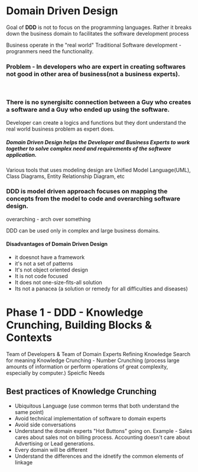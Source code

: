# Domain Driven Design

Goal of **DDD** is not to focus on the programming languages. Rather it breaks down the business domain to facilitates the software development process

Business operate in the "real world"
Traditional Software development - progranmers  need the functionality. 

### Problem - In developers who are expert in creating softwares not good in other area of business(not a business experts).

<br />

### There is no synergisitc connection between a Guy who creates a software and a Guy who ended up using the software. 
Developer can create a logics and functions but they dont understand the real world business problem as expert does.

##### Domain Driven Design helps the Developer and Business Experts to work together to solve complex need and requirements of the software application.

Various tools that uses modeling design are Unified Model Language(UML), Class Diagrams, Entity Relationship Diagram, etc

### DDD is model driven approach focuses on mapping the concepts from the model to code and overarching software design.

overarching - arch over something

DDD can be used only in complex and large business domains.

#### Disadvantages of Domain Driven Design
* it doesnot have a framework
* it's not a set of patterns
* It's  not object oriented design
* It is not code focused
* It does not one-size-fits-all solution
* Its not a panacea (a solution or remedy for all difficulties and diseases)

# Phase 1 - DDD - Knowledge Crunching, Building Blocks & Contexts

Team of Developers & Team of Domain Experts 
Refining Knowledge
Search for meaning
Knowledge Crunching - Number Crunching 
(process large amounts of information or perform operations of great complexity, especially by computer.)
Speicfic Needs

## Best practices of Knowledge Crunching 
* Ubiquitous Language (use common terms that both understand the same point)
* Avoid technical implementation of software to domain experts
* Avoid side conversations
* Understand the domain experts "Hot Buttons" going on. Example - Sales cares about sales not on billing process. Accounting doesn't care about Advertising or Lead generations.
* Every domain will be different
* Understand the differences and the idnetify the common elements of linkage





